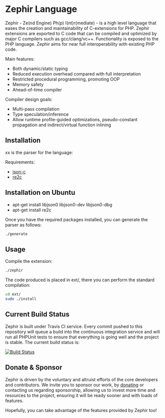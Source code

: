 Zephir Language
===============

Zephir - Ze(nd Engine) Ph(p) I(nt)r(mediate) - is a high level language that eases the creation and maintainability
of C-extensions for PHP. Zephir extensions are exported to C code that can be compiled and optimized by major C compilers
such as gcc/clang/vc++. Functionality is exposed to the PHP language. Zephir aims for near full
interoperability with existing PHP code.

Main features:

* Both dynamic/static typing
* Reduced execution overhead compared with full interpretation
* Restricted procedural programming, promoting OOP
* Memory safety
* Ahead-of-time compiler

Compiler design goals:

* Multi-pass compilation
* Type speculation/inference
* Allow runtime profile-guided optimizations, pseudo-constant propagation and indirect/virtual function inlining

Installation
------------
xx is the parser for the language:

Requirements:

* [json-c](https://github.com/json-c/json-c)
* [re2c](http://re2c.org/)

Installation on Ubuntu
-----------------------

* apt-get install libjson0 libjson0-dev libjson0-dbg
* apt-get install re2c


Once you have the required packages installed, you can generate the parser as follows:

```bash
./generate
```

Usage
-----
Compile the extension:

```bash
./zephir
```

The code produced is placed in ext/, there you can perform the standard compilation:

```bash
cd ext/
sudo ./install
```

Current Build Status
--------------------
Zephir is built under Travis CI service. Every commit pushed to this repository will queue a build into the continuous
integration service and will run all PHPUnit tests to ensure that everything is going well and the project is stable.
The current build status is:

[![Build Status](https://secure.travis-ci.org/phalcon/zephir.png?branch=master)](http://travis-ci.org/phalcon/zephir)

Donate & Sponsor
----------------
Zephir is driven by the voluntary and altruist efforts of the core developers and contributors.
We invite you to sponsor our work, by [donating](https://www.gittip.com/phalcon/) or contacting us regarding sponsorship, allowing us to invest more time and resources to the project, ensuring it will be ready sooner and with loads of features.

Hopefully, you can take advantage of the features provided by Zephir too!

